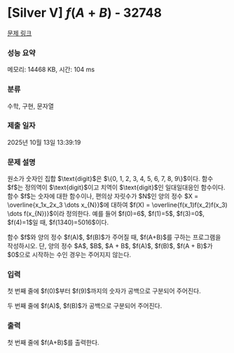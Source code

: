 # [Silver V] $f(A + B)$ - 32748 

[문제 링크](https://www.acmicpc.net/problem/32748) 

### 성능 요약

메모리: 14468 KB, 시간: 104 ms

### 분류

수학, 구현, 문자열

### 제출 일자

2025년 10월 13일 13:39:19

### 문제 설명

<p>원소가 숫자인 집합 $\text{digit}$은 $\{0, 1, 2, 3, 4, 5, 6, 7, 8, 9\}$이다. 함수 $f$는 정의역이 $\text{digit}$이고 치역이 $\text{digit}$인 일대일대응인 함수이다. 함수 $f$는 숫자에 대한 함수이나, 편의상 자릿수가 $N$인 양의 정수 $X = \overline{x_1x_2x_3 \dots x_{N}}$에 대하여 $f(X) = \overline{f(x_1)f(x_2)f(x_3) \dots f(x_{N})}$이라 정의한다. 예를 들어 $f(0)=6$, $f(1)=5$, $f(3)=0$, $f(4)=1$일 때, $f(1340)=5016$이다.</p>

<p>함수 $f$와 양의 정수 $f(A)$, $f(B)$가 주어질 때, $f(A+B)$를 구하는 프로그램을 작성하시오. 단, 양의 정수 $A$, $B$, $A + B$, $f(A)$, $f(B)$, $f(A + B)$가 $0$으로 시작하는 수인 경우는 주어지지 않는다.</p>

### 입력 

 <p>첫 번째 줄에 $f(0)$부터 $f(9)$까지의 숫자가 공백으로 구분되어 주어진다.</p>

<p>두 번째 줄에 $f(A)$, $f(B)$가 공백으로 구분되어 주어진다.</p>

### 출력 

 <p>첫 번째 줄에 $f(A+B)$를 출력한다.</p>

